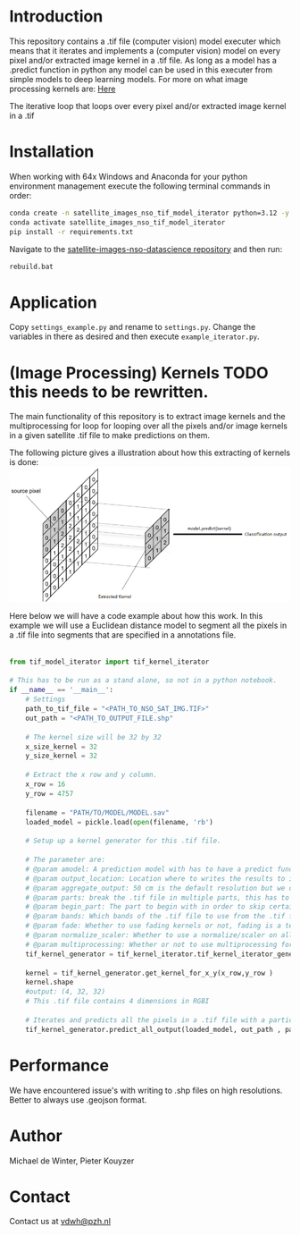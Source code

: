 # Introduction

This repository contains a .tif file (computer vision) model executer which means that it iterates and implements a (computer vision) model on every pixel and/or extracted image kernel in a .tif file.
As long as a model has a .predict function in python any model can be used in this executer from simple models to deep learning models.
For more on what image processing kernels are: [Here](<https://en.wikipedia.org/wiki/Kernel_(image_processing)>)

The iterative loop that loops over every pixel and/or extracted image kernel in a .tif



# Installation

When working with 64x Windows and Anaconda for your python environment management execute the following terminal commands in order:

```sh
conda create -n satellite_images_nso_tif_model_iterator python=3.12 -y
conda activate satellite_images_nso_tif_model_iterator
pip install -r requirements.txt
```

Navigate to the [satellite-images-nso-datascience repository](https://github.com/Provincie-Zuid-Holland/satellite-images-nso-datascience) and then run:

```sh
rebuild.bat
```


# Application

Copy `settings_example.py` and rename to `settings.py`. Change the variables in there as desired and then execute `example_iterator.py`.

# (Image Processing) Kernels TODO this needs to be rewritten.

The main functionality of this repository is to extract image kernels and the multiprocessing for loop for looping over all the pixels and/or image kernels in a given satellite .tif file to make predictions on them.

The following picture gives a illustration about how this extracting of kernels is done:
![Alt text](kernel_extract.png?raw=true "Title")

Here below we will have a code example about how this work. In this example we will use a Euclidean distance model to segment all the pixels in a .tif file into segments that are specified in a annotations file.

```python

from tif_model_iterator import tif_kernel_iterator

# This has to be run as a stand alone, so not in a python notebook.
if __name__ == '__main__':
    # Settings
    path_to_tif_file = "<PATH_TO_NSO_SAT_IMG.TIF>"
    out_path = "<PATH_TO_OUTPUT_FILE.shp"

    # The kernel size will be 32 by 32
    x_size_kernel = 32
    y_size_kernel = 32

    # Extract the x row and y column.
    x_row = 16
    y_row = 4757

    filename = "PATH/TO/MODEL/MODEL.sav"
    loaded_model = pickle.load(open(filename, 'rb')

    # Setup up a kernel generator for this .tif file.

    # The parameter are:
    # @param amodel: A prediction model with has to have a predict function and uses kernels as input.
    # @param output_location: Location where to writes the results to in .shp file.
    # @param aggregate_output: 50 cm is the default resolution but we can aggregate to 2m.
    # @param parts: break the .tif file in multiple parts, this has to be done since most extracted pixels or kernel don't fit # in memory.
    # @param begin_part: The part to begin with in order to skip certain parts.
    # @param bands: Which bands of the .tif file to use from the .tif file by default this will be all the bands.
    # @param fade: Whether to use fading kernels or not, fading is a term I coined to denouced for giving the centrale pixel # the most weight in the model while giving less weight the further the other pixels are in the model.
    # @param normalize_scaler: Whether to use a normalize/scaler on all the kernels or not, the input here so be a normalize/scaler function. You have to submit the normalizer/scaler as a argument here if you want to use a scaler, this has to be # a custom  class like nso_ds_normalize_scaler.
    # @param multiprocessing: Whether or not to use multiprocessing for loop for iterating across all the pixels.
    tif_kernel_generator = tif_kernel_iterator.tif_kernel_iterator_generator(path_to_tif_file, x_size_kernel, y_size_kernel)

    kernel = tif_kernel_generator.get_kernel_for_x_y(x_row,y_row )
    kernel.shape
    #output: (4, 32, 32)
    # This .tif file contains 4 dimensions in RGBI

    # Iterates and predicts all the pixels in a .tif file with a particular model and stores the dissolved results in the out_path file in a multiprocessing way. So this has to be run from a terminal.
    tif_kernel_generator.predict_all_output(loaded_model, out_path , parts = 3)
```
# Performance

We have encountered issue's with writing to .shp files on high resolutions.
Better to always use .geojson format.

# Author

Michael de Winter, Pieter Kouyzer

# Contact

Contact us at vdwh@pzh.nl
